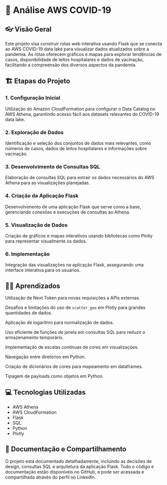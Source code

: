 # 🦠 Análise AWS COVID-19 

## 👓 Visão Geral
Este projeto visa construir rotas web interativa usando Flask que se conecta ao AWS COVID-19 data lake para visualizar dados atualizados sobre a pandemia. As rotas oferecem gráficos e mapas para explorar tendências de casos, disponibilidade de leitos hospitalares e dados de vacinação, facilitando a compreensão dos diversos aspectos da pandemia.

## 🏗️ Etapas do Projeto
### 1. Configuração Inicial
Utilização do Amazon CloudFormation para configurar o Data Catalog no AWS Athena, garantindo acesso fácil aos datasets relevantes do COVID-19 data lake.

### 2. Exploração de Dados
Identificação e seleção dos conjuntos de dados mais relevantes, como números de casos, dados de leitos hospitalares e informações sobre vacinação.

### 3. Desenvolvimento de Consultas SQL
Elaboração de consultas SQL para extrair os dados necessários do AWS Athena para as visualizações planejadas.

### 4. Criação da Aplicação Flask
Desenvolvimento de uma aplicação Flask que serve como a base, gerenciando conexões e execuções de consultas ao Athena.

### 5. Visualização de Dados
Criação de gráficos e mapas interativos usando bibliotecas como Plotly para representar visualmente os dados.

### 6. Implementação
Integração das visualizações na aplicação Flask, assegurando uma interface interativa para os usuários.

## ✍🏼 Aprendizados
Utilização de Next Token para novas requisições a APIs externas.

Desafios e limitações do uso de `scatter_geo` em Plotly para grandes quantidades de dados.

Aplicação de logaritmo para normalização de dados.

Uso eficiente de funções de janela em consultas SQL para reduzir o armazenamento temporário.

Implementação de escalas contínuas de cores em visualizações.

Navegação entre diretórios em Python.

Criação de dicionários de cores para mapeamento em dataframes.

Tipagem de payloads como objetos em Python.

## 💻 Tecnologias Utilizadas
- AWS Athena
- AWS CloudFormation
- Flask
- SQL
- Python
- Plotly

## 📖 Documentação e Compartilhamento
O projeto está documentado detalhadamente, incluindo as decisões de design, consultas SQL e arquitetura da aplicação Flask. Todo o código e documentação estão disponíveis no GitHub, e pode ser acessada e compartilhada através do perfil no LinkedIn.

